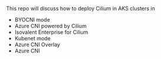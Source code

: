 This repo will discuss how to deploy Cilium in AKS clusters in 
* BYOCNI mode
* Azure CNI powered by Cilium
* Isovalent Enterprise for Cilium
* Kubenet mode
* Azure CNI Overlay
* Azure CNI
